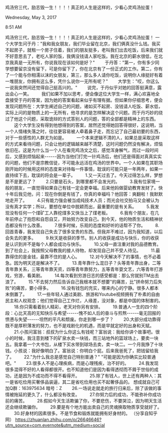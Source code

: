鸡汤穷三代，励志毁一生！！！！真正的人生是这样的，少看心灵鸡汤扯蛋！

Wednesday, May 3, 2017

8:51 AM

鸡汤穷三代，励志毁一生！！！！真正的人生是这样的，少看心灵鸡汤扯蛋！ 一个大学生问于丹："我和我女朋友，我们毕业留在北京，我们俩真没什么钱。我买不起房子，就租一个房子住着，我们的朋友挺多，老叫我们出去吃饭，后来我们就不好意思去了，老吃人家的饭，我俩没钱请人家吃饭。我在北京的薪水很低，在北京我真是一无所有，你说我现在该如何是好？" 　　于丹答："第一，你有多少同学想要留京没有留下，可是你留下了，你在北京有了一份正式的工作。第二，你有了一个能与你相濡以沫的女朋友，第三，那么多人请你吃饭，说明你人缘挺好有着一堆朋友，你拥有这么多，凭什么说你一无所有呢？" 　　大学生："哎，你这么一说我突然间还觉得自己挺高兴的。" 　　说完，于丹似乎对她的回答挺满意，露出会心一笑。 　　我们如果不加以思考，便会像这位大学生一样，满心欢喜地全盘接受于丹的答案，因为她的答案看起来似乎有理有据。但如果你仔细思考，便会发现问题所在：大学生阐述自己的问题，诸如买不起房、没钱请人吃饭、薪水低，实际上问的是物质上的一无所有，他寻求的是怎样解决这个问题。而于丹巧妙的绕过了他这个问题，采取诡辩的方式答别人的问题，答的全部都是精神上的东西。 　　这个大学生没有得到他想得到的答案，居然还觉得她回答得很好，这说明，当一个人情绪失落之时，往往更容易被人牵着鼻子走，而忘记了自己最初要的东西，对于一些感性的人群尤为如是。 　　一个本来逻辑不清的人，如果总是采取这样的方式来看待问题，只会让他的逻辑越来越不清楚，这时问题仍然没有解决，烦恼依旧在。这是为什么当一个人在看完鸡汤文之后，感觉浑身解气，而过一段时间后，又感到烦恼起来------因为当他们打完一针鸡汤后，他们还是得面对真真实实的问题，他们不是宗教信徒，不可能永远活在鸡汤的世界中。一个人如果在其职场刚开始的时候用这样的态度来对待每一件事情，耽误的可能只是一年两年，如果一直持续下去，耽误的将会是一辈子。 　　1.又一天过去了。今天过得怎么样，梦想是不是更远了？ 　　2.只要是石头，到哪里都不会发光的。 　　3.我有位家境一般的朋友，一直觉得如果自己有钱一定会更幸福。后来他妈做婴幼教育发财了。快十年后我见他，问：现在你倒是有钱了，你真的幸福吗？他回答：爽翻啦！我默默地走开了。 　　4.只有能力强会被当成纯技术人员；而光会社交拍马又会被认为没有真才实学；所以，要想在单位中脱颖而出，最重要的是有关系。 　　5.我发现没有任何一个煤矿工人靠挖煤多又快当上了煤老板。 　　6.我有个朋友，在几年前停止了抱怨和自怨自艾，开始努力改变自己。到今天，他的物质生活和精神状态都没有什么改善。 　　7.很多时候，乐观的态度和好听的话帮不了你。 　　8.回首青春，我发现自己失去了很多宝贵的东西。但我并不难过，因为我知道，以后会失去的更多。 　　9.秋天是收获的季节。别人的收获是成功与快乐，你的收获是认识到并不是每个人都会成功与快乐。 　　10.父母一直注重对我的品德教育。到了社会上，我按照父母教我的接人待物，却发现自己并不受人待见。 　　11.最靠得住的是金钱，最靠不住的是人心。 　　12.对今天解决不了的事情，也不必着急。因为明天还是解决不了。 　　13.青年靠什么混日子？头等青年靠出身，二等青年靠关系，三等青年靠天资，四等青年靠努力，五等青年耍文艺，六等青年打游戏，穷游，看美剧。 　　14.每次看到穷游日志的感受都是：那么穷就别TM出去浪了。 　　15."不去努力然后告诉自己我根本就不想要"的痛苦，比"拼命努力后失败"的痛苦，要小得多。 　　16.没有钱包的充实，哪来内心的宁静。很多人都本末倒置了。 　　17.一些年轻人通过美剧、旅游和Youtube视频拥有了朴素的自由民主和人权观念；他们觉得自己工作烂，人缘差，没对象，都是中国的体制害的。 　　18.你只需看着别人精彩，老天对你另有安排。 　　19.普通人一生的四个阶段：心比天高的无知快乐与希望------愧不如人后的奋斗与煎熬------毫无回报的愤懑与失望------坦然的平凡和颓废。你走到哪一步了？ 　　20.大部分成功靠得既不是厚积薄发的努力，也不是戏剧化的机遇，而是早就定好的出身和天赋。 　　21.小孩问富翁：叔叔为什么你这么有钱呢？富翁说：我给你讲个故事吧。很小的时候，我注意到楼下的矿泉水卖一块钱，而三站地外的篮球场上，要卖一块五。我拿着一个大书包，从楼下买水带到球场去卖，卖一块二。一个月我挣了十块钱。小孩说：我好像明白了。富翁说：你明白个屁。后来我爸死了，把钱留给我了。 　　22."为什么我总是感觉自己特别普通？" "可能是因为你确实比较普通吧。" 　　23.很多人不是心理疾病，而是心理残疾，治不好的。 　　24.我发现很多混得不好的人看得都很开。也不知道他们是因为看得透彻而不屑于世俗的成功，还是因为不成功而不得不看得开。 　　25.除了有钱人，世上还有两种人：其一是省吃俭用买奢侈品装逼，其二是省吃俭用也买不起奢侈品的。 想成就自己可加Q群：163975634 暗号：Z 　　26.一场说走就走的旅行归来后，除了该做的事情被拖延的更久了，什么都没有改变。 　　27.你努力后的成功，不能弥补你成功前的痛苦。 　　28.假如今天生活欺骗了你，不要悲伤，不要哭泣，因为明天生活还会继续欺骗你。 　　29.要是有个地方能出卖自己的灵魂换取物质享受就好了。 　　30.好身材的因素很多。不是节食和锻炼就能拥有好身材的。 （分享自知乎网） <https://zhuanlan.zhihu.com/p/26646646?utm_source=com.evernote&utm_medium=social>
